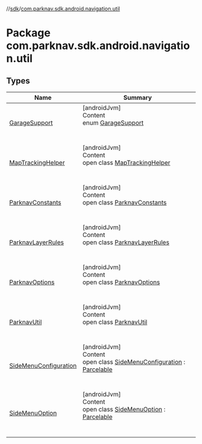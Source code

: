 //[sdk](../../index.md)/[com.parknav.sdk.android.navigation.util](index.md)



# Package com.parknav.sdk.android.navigation.util  


## Types  
  
|  Name |  Summary | 
|---|---|
| <a name="com.parknav.sdk.android.navigation.util/GarageSupport///PointingToDeclaration/"></a>[GarageSupport](-garage-support/index.md)| <a name="com.parknav.sdk.android.navigation.util/GarageSupport///PointingToDeclaration/"></a>[androidJvm]  <br>Content  <br>enum [GarageSupport](-garage-support/index.md)  <br><br><br>|
| <a name="com.parknav.sdk.android.navigation.util/MapTrackingHelper///PointingToDeclaration/"></a>[MapTrackingHelper](-map-tracking-helper/index.md)| <a name="com.parknav.sdk.android.navigation.util/MapTrackingHelper///PointingToDeclaration/"></a>[androidJvm]  <br>Content  <br>open class [MapTrackingHelper](-map-tracking-helper/index.md)  <br><br><br>|
| <a name="com.parknav.sdk.android.navigation.util/ParknavConstants///PointingToDeclaration/"></a>[ParknavConstants](-parknav-constants/index.md)| <a name="com.parknav.sdk.android.navigation.util/ParknavConstants///PointingToDeclaration/"></a>[androidJvm]  <br>Content  <br>open class [ParknavConstants](-parknav-constants/index.md)  <br><br><br>|
| <a name="com.parknav.sdk.android.navigation.util/ParknavLayerRules///PointingToDeclaration/"></a>[ParknavLayerRules](-parknav-layer-rules/index.md)| <a name="com.parknav.sdk.android.navigation.util/ParknavLayerRules///PointingToDeclaration/"></a>[androidJvm]  <br>Content  <br>open class [ParknavLayerRules](-parknav-layer-rules/index.md)  <br><br><br>|
| <a name="com.parknav.sdk.android.navigation.util/ParknavOptions///PointingToDeclaration/"></a>[ParknavOptions](-parknav-options/index.md)| <a name="com.parknav.sdk.android.navigation.util/ParknavOptions///PointingToDeclaration/"></a>[androidJvm]  <br>Content  <br>open class [ParknavOptions](-parknav-options/index.md)  <br><br><br>|
| <a name="com.parknav.sdk.android.navigation.util/ParknavUtil///PointingToDeclaration/"></a>[ParknavUtil](-parknav-util/index.md)| <a name="com.parknav.sdk.android.navigation.util/ParknavUtil///PointingToDeclaration/"></a>[androidJvm]  <br>Content  <br>open class [ParknavUtil](-parknav-util/index.md)  <br><br><br>|
| <a name="com.parknav.sdk.android.navigation.util/SideMenuConfiguration///PointingToDeclaration/"></a>[SideMenuConfiguration](-side-menu-configuration/index.md)| <a name="com.parknav.sdk.android.navigation.util/SideMenuConfiguration///PointingToDeclaration/"></a>[androidJvm]  <br>Content  <br>open class [SideMenuConfiguration](-side-menu-configuration/index.md) : [Parcelable](https://developer.android.com/reference/kotlin/android/os/Parcelable.html)  <br><br><br>|
| <a name="com.parknav.sdk.android.navigation.util/SideMenuOption///PointingToDeclaration/"></a>[SideMenuOption](-side-menu-option/index.md)| <a name="com.parknav.sdk.android.navigation.util/SideMenuOption///PointingToDeclaration/"></a>[androidJvm]  <br>Content  <br>open class [SideMenuOption](-side-menu-option/index.md) : [Parcelable](https://developer.android.com/reference/kotlin/android/os/Parcelable.html)  <br><br><br>|


